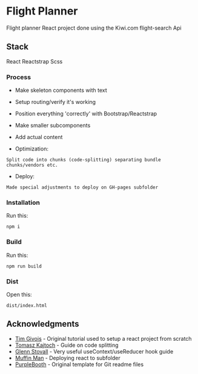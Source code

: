 # Flight Planner

Flight planner React project done using the Kiwi.com flight-search Api

## Stack
React
Reactstrap
Scss

### Process

* Make skeleton components with text
* Setup routing/verify it's working
* Position everything 'correctly' with Bootstrap/Reactstrap
* Make smaller subcomponents
* Add actual content

* Optimization:
```
Split code into chunks (code-splitting) separating bundle chunks/vendors etc.
```
* Deploy:
```
Made special adjustments to deploy on GH-pages subfolder
```

### Installation

Run this:

```
npm i
```

### Build

Run this:

```
npm run build
```

### Dist

Open this:

```
dist/index.html
```

## Acknowledgments

* [Tim Givois](https://medium.com/@tim.givois.mendez/create-a-react-project-from-scratch-without-create-react-app-f02fce4e05b) - Original tutorial used to setup a react project from scratch
* [Tomasz Kajtoch](https://tsh.io/blog/code-splitting-with-react-webpack-for-frontend-optimisation/) - Guide on code splitting
* [Glenn Stovall](https://glennstovall.com/roll-your-own-redux/) - Very useful useContext/useReducer hook guide
* [Muffin Man](https://muffinman.io/react-router-subfolder-on-server/) - Deploying react to subfolder
* [PurpleBooth](https://gist.github.com/PurpleBooth/109311bb0361f32d87a2) - Original template for Git readme files
